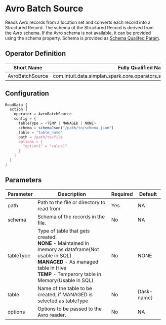 # Avro Batch Source

Reads Avro records from a location set and converts each record into a Structured Record. The schema of the Structured Record is derived from the Avro schema. If the Avro schema is not available, it can be provided using the schema property. Schema is provided as [Schema Qualifed Param](../../../../qualified_param/schema_qualified_param.md).

## Operator Definition

| Short Name | Fully Qualified Name |
|-----------|-------------|
| AvroBatchSource | com.intuit.data.simplan.spark.core.operators.sources.batch.AvroBatchSource |


## Configuration

``` javascript
ReadData {
  action {
    operator = AvroBatchSource
    config = {
      tableType = <TEMP | MANAGED | NONE>
      schema = schemaJson("/path/to/schema.json")
      table = "table_name" 
      path = /path/to/file 
      options = {
        "option1" = "value1"
      }
    }
  }
}
```

## Parameters

| Parameter | Description | Required | Default |
|-----------|-------------|----------|---------|
| path | Path to the file or directory to read from. | Yes | NA |
| schema | Schema of the records in the file. | No | NA |
| tableType | Type of table that gets created. <br/> <strong>NONE</strong> - Maintained in memory as dataframe(Not usable in SQL)<br/> <strong>MANAGED</strong> - As managed table in Hive <br/> <strong>TEMP</strong> - Temperory table in Memory(Usable in SQL) | No | NONE |
| table | Name of the table to be created, if MANAGED is selected as tableType | No | {task-name} |
| options | Options to be passed to the Avro reader. | No | NA |